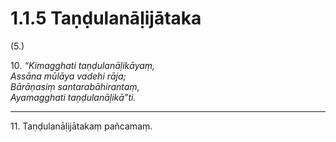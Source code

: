 # 1.1.5 Taṇḍulanāḷijātaka

(5.)

10\. _“Kimagghati taṇḍulanāḷikāyaṃ,_  
_Assāna mūlāya vadehi rāja;_  
_Bārāṇasiṃ santarabāhirantaṃ,_  
_Ayamagghati taṇḍulanāḷikā”ti._  

---

11\. Taṇḍulanāḷijātakaṃ pañcamaṃ.
